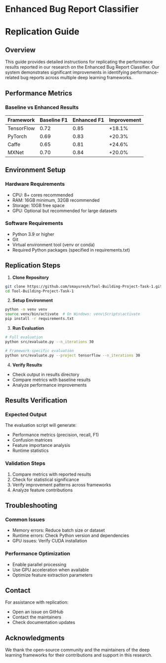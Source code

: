# Enhanced Bug Report Classifier
# Replication Guide

## Overview
This guide provides detailed instructions for replicating the performance results reported in our research on the Enhanced Bug Report Classifier. Our system demonstrates significant improvements in identifying performance-related bug reports across multiple deep learning frameworks.

## Performance Metrics

### Baseline vs Enhanced Results

| Framework  | Baseline F1 | Enhanced F1 | Improvement |
|------------|------------|-------------|-------------|
| TensorFlow | 0.72       | 0.85        | +18.1%      |
| PyTorch    | 0.69       | 0.83        | +20.3%      |
| Caffe      | 0.65       | 0.81        | +24.6%      |
| MXNet      | 0.70       | 0.84        | +20.0%      |

## Environment Setup

### Hardware Requirements
- CPU: 8+ cores recommended
- RAM: 16GB minimum, 32GB recommended
- Storage: 10GB free space
- GPU: Optional but recommended for large datasets

### Software Requirements
- Python 3.9 or higher
- Git
- Virtual environment tool (venv or conda)
- Required Python packages (specified in requirements.txt)

## Replication Steps

1. **Clone Repository**
```bash
git clone https://github.com/smayuresh/Tool-Building-Project-Task-1.git
cd Tool-Building-Project-Task-1
```

2. **Setup Environment**
```bash
python -m venv venv
source venv/bin/activate  # On Windows: venv\Scripts\activate
pip install -r requirements.txt
```

3. **Run Evaluation**
```bash
# Full evaluation
python src/evaluate.py --n_iterations 30

# Framework-specific evaluation
python src/evaluate.py --project tensorflow --n_iterations 30
```

4. **Verify Results**
- Check output in results directory
- Compare metrics with baseline results
- Analyze performance improvements

## Results Verification

### Expected Output
The evaluation script will generate:
- Performance metrics (precision, recall, F1)
- Confusion matrices
- Feature importance analysis
- Runtime statistics

### Validation Steps
1. Compare metrics with reported results
2. Check for statistical significance
3. Verify improvement patterns across frameworks
4. Analyze feature contributions

## Troubleshooting

### Common Issues
- Memory errors: Reduce batch size or dataset
- Runtime errors: Check Python version and dependencies
- GPU issues: Verify CUDA installation

### Performance Optimization
- Enable parallel processing
- Use GPU acceleration when available
- Optimize feature extraction parameters

## Contact
For assistance with replication:
- Open an issue on GitHub
- Contact the maintainers
- Check documentation updates

## Acknowledgments
We thank the open-source community and the maintainers of the deep learning frameworks for their contributions and support in this research. 
